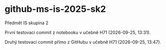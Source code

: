 # github-ms-is-2025-sk2
Předmět IS skupina 2

První testovací commit z notebooku v učebně H71 (2026-09-25, 13:31).

Druhý testovací commit přímo z GitHubu v učebně H71 (2026-09-25, 13:47).
